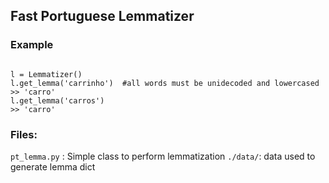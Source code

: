 ## Fast Portuguese Lemmatizer

### Example
```

l = Lemmatizer()
l.get_lemma('carrinho')  #all words must be unidecoded and lowercased
>> 'carro'
l.get_lemma('carros')
>> 'carro'

```
### Files:

`pt_lemma.py` :  Simple class to perform lemmatization
`./data/`:  data used to generate lemma dict

